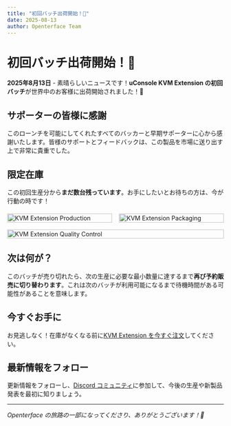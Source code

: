 ```yaml
---
title: "初回バッチ出荷開始！🚚"
date: 2025-08-13
author: Openterface Team
---
```


# 初回バッチ出荷開始！🚚

**2025年8月13日** - 素晴らしいニュースです！**uConsole KVM Extension の初回バッチ**が世界中のお客様に出荷開始されました！🎉

## サポーターの皆様に感謝

このローンチを可能にしてくれたすべてのバッカーと早期サポーターに心から感謝いたします。皆様のサポートとフィードバックは、この製品を市場に送り出す上で非常に貴重でした。

## 限定在庫

この初回生産分から**まだ数台残っています**。お手にしたいとお待ちの方は、今が行動の時です！

<div style="display:flex;gap:1rem;align-items:flex-start;flex-wrap:wrap;margin:20px 0;">
    <div style="flex:1;min-width:200px">
        <img src="https://media.licdn.com/dms/image/v2/D5622AQE336sKNhKnFA/feedshare-shrink_800/B56ZikAHDjHMAg-/0/1755098153303?e=1761782400&v=beta&t=RBbrTcwHC5MEvsI82l7x5TF4SdJlVBZmwolNpfKc3Ig" alt="KVM Extension Production" style="max-height:300px;width:100%;height:auto;object-fit:contain" />
    </div>
    <div style="flex:1;min-width:200px">
        <img src="https://media.licdn.com/dms/image/v2/D5622AQGXY-NgZELFMQ/feedshare-shrink_800/B56ZikAHEdHkAk-/0/1755098157890?e=1761782400&v=beta&t=k73YtzdsezVuDaQ58ldbnufp8ycWblfzSFQ-SfbaE9k" alt="KVM Extension Packaging" style="max-height:300px;width:100%;height:auto;object-fit:contain" />
    </div>
    <div style="flex:1;min-width:200px">
        <img src="https://media.licdn.com/dms/image/v2/D5622AQFr_S23SZ0qqg/feedshare-shrink_800/B56ZikAHEPHUAg-/0/1755098160079?e=1761782400&v=beta&t=cRDUOpGd4UQn8EuXcg7slqG4ZjMzMCsZrpp9mzavVts" alt="KVM Extension Quality Control" style="max-height:300px;width:100%;height:auto;object-fit:contain" />
    </div>
</div>

## 次は何が？

このバッチが売り切れたら、次の生産に必要な最小数量に達するまで**再び予約販売に切り替わります**。これは次のバッチが利用可能になるまで待機時間がある可能性があることを意味します。

## 今すぐお手に

お見逃しなく！在庫がなくなる前に[KVM Extension を今すぐ注文](https://shop.techxartisan.com/products/openterface-kvm-ext-for-uconsole)してください。

## 最新情報をフォロー

更新情報をフォローし、[Discord コミュニティ](https://discord.gg/ruAD9kcYbq)に参加して、今後の生産や新製品発表を最初に知りましょう。

---

*Openterface の旅路の一部になってくださり、ありがとうございます！🙏*
